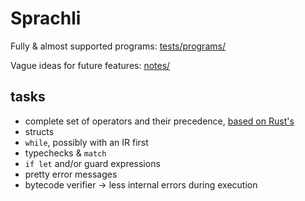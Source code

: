 # Sprachli

Fully & almost supported programs: [tests/programs/](tests/programs/)

Vague ideas for future features: [notes/](notes/)

## tasks

- complete set of operators and their precedence, [based on Rust's](https://doc.rust-lang.org/reference/expressions.html#expression-precedence)
- structs
- `while`, possibly with an IR first
- typechecks & `match`
- `if let` and/or guard expressions
- pretty error messages
- bytecode verifier -> less internal errors during execution
